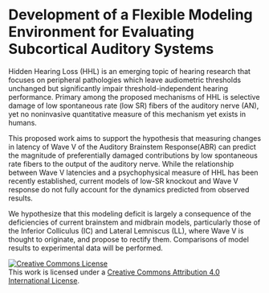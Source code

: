 Development of a Flexible Modeling Environment for Evaluating Subcortical Auditory Systems
=====

Hidden Hearing Loss (HHL) is an emerging topic of hearing research that focuses on peripheral pathologies which leave audiometric thresholds unchanged but significantly impair threshold-independent hearing performance.  Primary among the proposed mechanisms of HHL is selective damage of low spontaneous rate (low SR) fibers of the auditory nerve (AN), yet no noninvasive quantitative measure of this mechanism yet exists in humans.

This proposed work aims to support the hypothesis that measuring changes in latency of Wave V of the Auditory Brainstem Response(ABR) can predict the magnitude of preferentially damaged contributions by low spontaneous rate fibers to the output of the auditory nerve.  While the relationship between Wave V latencies and a psychophysical measure of HHL has been recently established, current models of low-SR knockout and Wave V response do not fully account for the dynamics predicted from observed results.

We hypothesize that this modeling deficit is largely a consequence of the deficiencies of current brainstem and midbrain models, particularly those of the Inferior Colliculus  (IC) and Lateral Lemniscus (LL), where Wave V is thought to originate, and propose to rectify them. Comparisons of model results to experimental data will be performed.

<a rel="license" href="http://creativecommons.org/licenses/by/4.0/"><img alt="Creative Commons License" style="border-width:0" src="https://i.creativecommons.org/l/by/4.0/88x31.png" /></a><br />This work is licensed under a <a rel="license" href="http://creativecommons.org/licenses/by/4.0/">Creative Commons Attribution 4.0 International License</a>.
